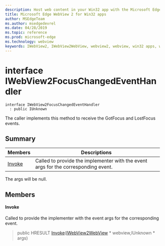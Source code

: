 ```yaml
---
description: Host web content in your Win32 app with the Microsoft Edge WebView 2 control
title: Microsoft Edge WebView 2 for Win32 apps
author: MSEdgeTeam
ms.author: msedgedevrel
ms.date: 04/28/2019
ms.topic: reference
ms.prod: microsoft-edge
ms.technology: webview
keywords: IWebView2, IWebView2WebView, webview2, webview, win32 apps, win32, edge
---
```


# interface IWebView2FocusChangedEventHandler 

```
interface IWebView2FocusChangedEventHandler
  : public IUnknown
```

The caller implements this method to receive the GotFocus and LostFocus events.

## Summary

 Members                        | Descriptions
--------------------------------|---------------------------------------------
[Invoke](#invoke) | Called to provide the implementer with the event args for the corresponding event.

The args will be null.

## Members

#### Invoke 

Called to provide the implementer with the event args for the corresponding event.

> public HRESULT [Invoke](#interface_i_web_view2_focus_changed_event_handler_1ae412248ebcebf2abafef6fd0a1a7f300)([IWebView2WebView](IWebView2WebView.md#interface_i_web_view2_web_view) * webview,IUnknown * args)

